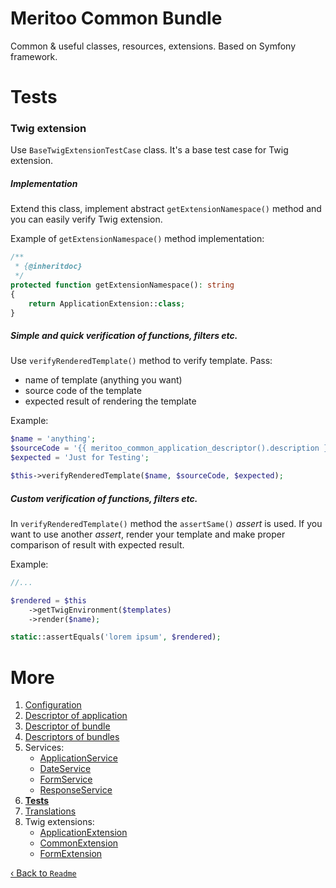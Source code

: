 # Meritoo Common Bundle

Common & useful classes, resources, extensions. Based on Symfony framework.

# Tests

### Twig extension

Use `BaseTwigExtensionTestCase` class. It's a base test case for Twig extension.

##### Implementation

Extend this class, implement abstract `getExtensionNamespace()` method and you can easily verify Twig extension.

Example of `getExtensionNamespace()` method implementation:

```php
/**
 * {@inheritdoc}
 */
protected function getExtensionNamespace(): string
{
    return ApplicationExtension::class;
}
```

##### Simple and quick verification of functions, filters etc.

Use `verifyRenderedTemplate()` method to verify template. Pass:

- name of template (anything you want)
- source code of the template
- expected result of rendering the template

Example:

```php
$name = 'anything';
$sourceCode = '{{ meritoo_common_application_descriptor().description }}';
$expected = 'Just for Testing';

$this->verifyRenderedTemplate($name, $sourceCode, $expected);
```

##### Custom verification of functions, filters etc.

In `verifyRenderedTemplate()` method the `assertSame()` *assert* is used. If you want to use another *assert*, render your template and make proper comparison of result with expected result.

Example:
```php
//...

$rendered = $this
    ->getTwigEnvironment($templates)
    ->render($name);

static::assertEquals('lorem ipsum', $rendered);
```

# More

1. [Configuration](Configuration.md)
2. [Descriptor of application](Descriptor-of-application.md)
3. [Descriptor of bundle](Descriptor-of-bundle.md)
4. [Descriptors of bundles](Descriptors-of-bundles.md)
5. Services:
    - [ApplicationService](Services/ApplicationService.md)
    - [DateService](Services/DateService.md)
    - [FormService](Services/FormService.md)
    - [ResponseService](Services/ResponseService.md)
6. [**Tests**](Tests.md)
7. [Translations](Translations.md)
8. Twig extensions:
    - [ApplicationExtension](Twig-Extensions/ApplicationExtension.md)
    - [CommonExtension](Twig-Extensions/CommonExtension.md)
    - [FormExtension](Twig-Extensions/FormExtension.md)

[&lsaquo; Back to `Readme`](../README.md)
